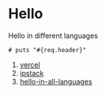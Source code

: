 # Hello
Hello in different languages


```
# puts "#{req.header}"
```


1. [vercel](https://vercel.com/docs/edge-network/headers#inlinecode)
2. [ipstack](https://ipstack.com/)
3. [hello-in-all-languages](https://github.com/stathisg/hello-in-all-languages)
